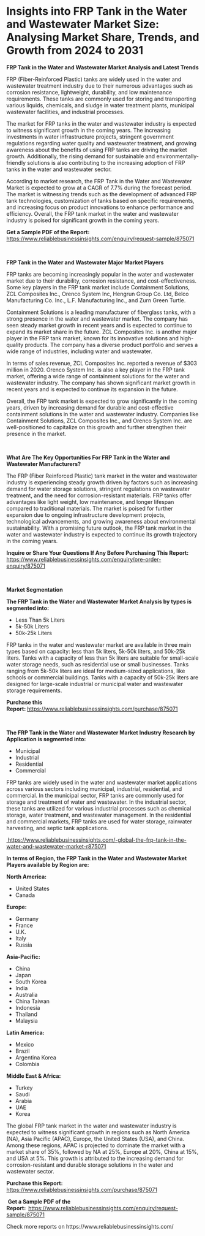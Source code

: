 <p><h1>Insights into FRP Tank in the Water and Wastewater Market Size: Analysing Market Share, Trends, and Growth from 2024 to 2031</h1></p><p><strong>FRP Tank in the Water and Wastewater Market Analysis and Latest Trends</strong></p>
<p><p>FRP (Fiber-Reinforced Plastic) tanks are widely used in the water and wastewater treatment industry due to their numerous advantages such as corrosion resistance, lightweight, durability, and low maintenance requirements. These tanks are commonly used for storing and transporting various liquids, chemicals, and sludge in water treatment plants, municipal wastewater facilities, and industrial processes.</p><p>The market for FRP tanks in the water and wastewater industry is expected to witness significant growth in the coming years. The increasing investments in water infrastructure projects, stringent government regulations regarding water quality and wastewater treatment, and growing awareness about the benefits of using FRP tanks are driving the market growth. Additionally, the rising demand for sustainable and environmentally-friendly solutions is also contributing to the increasing adoption of FRP tanks in the water and wastewater sector.</p><p>According to market research, the FRP Tank in the Water and Wastewater Market is expected to grow at a CAGR of 7.7% during the forecast period. The market is witnessing trends such as the development of advanced FRP tank technologies, customization of tanks based on specific requirements, and increasing focus on product innovations to enhance performance and efficiency. Overall, the FRP tank market in the water and wastewater industry is poised for significant growth in the coming years.</p></p>
<p><strong>Get a Sample PDF of the Report:&nbsp;</strong> <a href="https://www.reliablebusinessinsights.com/enquiry/request-sample/875071">https://www.reliablebusinessinsights.com/enquiry/request-sample/875071</a></p>
<p>&nbsp;</p>
<p><strong>FRP Tank in the Water and Wastewater Major Market Players</strong></p>
<p><p>FRP tanks are becoming increasingly popular in the water and wastewater market due to their durability, corrosion resistance, and cost-effectiveness. Some key players in the FRP tank market include Containment Solutions, ZCL Composites Inc., Orenco System Inc, Hengrun Group Co. Ltd, Belco Manufacturing Co. Inc., L.F. Manufacturing Inc., and Zurn Green Turtle.</p><p>Containment Solutions is a leading manufacturer of fiberglass tanks, with a strong presence in the water and wastewater market. The company has seen steady market growth in recent years and is expected to continue to expand its market share in the future. ZCL Composites Inc. is another major player in the FRP tank market, known for its innovative solutions and high-quality products. The company has a diverse product portfolio and serves a wide range of industries, including water and wastewater.</p><p>In terms of sales revenue, ZCL Composites Inc. reported a revenue of $303 million in 2020. Orenco System Inc. is also a key player in the FRP tank market, offering a wide range of containment solutions for the water and wastewater industry. The company has shown significant market growth in recent years and is expected to continue its expansion in the future.</p><p>Overall, the FRP tank market is expected to grow significantly in the coming years, driven by increasing demand for durable and cost-effective containment solutions in the water and wastewater industry. Companies like Containment Solutions, ZCL Composites Inc., and Orenco System Inc. are well-positioned to capitalize on this growth and further strengthen their presence in the market.</p></p>
<p>&nbsp;</p>
<p><strong>What Are The Key Opportunities For FRP Tank in the Water and Wastewater Manufacturers?</strong></p>
<p><p>The FRP (Fiber Reinforced Plastic) tank market in the water and wastewater industry is experiencing steady growth driven by factors such as increasing demand for water storage solutions, stringent regulations on wastewater treatment, and the need for corrosion-resistant materials. FRP tanks offer advantages like light weight, low maintenance, and longer lifespan compared to traditional materials. The market is poised for further expansion due to ongoing infrastructure development projects, technological advancements, and growing awareness about environmental sustainability. With a promising future outlook, the FRP tank market in the water and wastewater industry is expected to continue its growth trajectory in the coming years.</p></p>
<p><strong>Inquire or Share Your Questions If Any Before Purchasing This Report:</strong> <a href="https://www.reliablebusinessinsights.com/enquiry/pre-order-enquiry/875071">https://www.reliablebusinessinsights.com/enquiry/pre-order-enquiry/875071</a></p>
<p>&nbsp;</p>
<p><strong>Market Segmentation</strong></p>
<p><strong>The FRP Tank in the Water and Wastewater Market Analysis by types is segmented into:</strong></p>
<p><ul><li>Less Than 5k Liters</li><li>5k-50k Liters</li><li>50k-25k Liters</li></ul></p>
<p><p>FRP tanks in the water and wastewater market are available in three main types based on capacity: less than 5k liters, 5k-50k liters, and 50k-25k liters. Tanks with a capacity of less than 5k liters are suitable for small-scale water storage needs, such as residential use or small businesses. Tanks ranging from 5k-50k liters are ideal for medium-sized applications, like schools or commercial buildings. Tanks with a capacity of 50k-25k liters are designed for large-scale industrial or municipal water and wastewater storage requirements.</p></p>
<p><strong>Purchase this Report:&nbsp;</strong><a href="https://www.reliablebusinessinsights.com/purchase/875071">https://www.reliablebusinessinsights.com/purchase/875071</a></p>
<p>&nbsp;</p>
<p><strong>The FRP Tank in the Water and Wastewater Market Industry Research by Application is segmented into:</strong></p>
<p><ul><li>Municipal</li><li>Industrial</li><li>Residential</li><li>Commercial</li></ul></p>
<p><p>FRP tanks are widely used in the water and wastewater market applications across various sectors including municipal, industrial, residential, and commercial. In the municipal sector, FRP tanks are commonly used for storage and treatment of water and wastewater. In the industrial sector, these tanks are utilized for various industrial processes such as chemical storage, water treatment, and wastewater management. In the residential and commercial markets, FRP tanks are used for water storage, rainwater harvesting, and septic tank applications.</p></p>
<p><a href="https://www.reliablebusinessinsights.com/-global-the-frp-tank-in-the-water-and-wastewater-market-r875071">&nbsp;https://www.reliablebusinessinsights.com/-global-the-frp-tank-in-the-water-and-wastewater-market-r875071</a></p>
<p><strong>In terms of Region, the FRP Tank in the Water and Wastewater Market Players available by Region are:</strong></p>
<p>
    <p> <strong> North America: </strong>
        <ul>
            <li>United States</li>
            <li>Canada</li>
        </ul>
        </p> 
    <p> <strong> Europe: </strong>
        <ul>
            <li>Germany</li>
            <li>France</li>
            <li>U.K.</li>
            <li>Italy</li>
            <li>Russia</li>
        </ul>
        </p> 
    <p> <strong> Asia-Pacific: </strong>
        <ul>
            <li>China</li>
            <li>Japan</li>
            <li>South Korea</li>
            <li>India</li>
            <li>Australia</li>
            <li>China Taiwan</li>
            <li>Indonesia</li>
            <li>Thailand</li>
            <li>Malaysia</li>
        </ul>
        </p> 
    <p> <strong> Latin America: </strong>
        <ul>
            <li>Mexico</li>
            <li>Brazil</li>
            <li>Argentina Korea</li>
            <li>Colombia</li>
        </ul>
        </p> 
    <p> <strong> Middle East & Africa: </strong>
        <ul>
            <li>Turkey</li>
            <li>Saudi</li>
            <li>Arabia</li>
            <li>UAE</li>
            <li>Korea</li>
        </ul>
    </p>
    </p>
<p><p>The global FRP tank market in the water and wastewater industry is expected to witness significant growth in regions such as North America (NA), Asia Pacific (APAC), Europe, the United States (USA), and China. Among these regions, APAC is projected to dominate the market with a market share of 35%, followed by NA at 25%, Europe at 20%, China at 15%, and USA at 5%. This growth is attributed to the increasing demand for corrosion-resistant and durable storage solutions in the water and wastewater sector.</p></p>
<p><strong>Purchase this Report: </strong><a href="https://www.reliablebusinessinsights.com/purchase/875071">https://www.reliablebusinessinsights.com/purchase/875071</a></p>
<p>&nbsp;<strong>Get a Sample PDF of the Report:&nbsp;&nbsp;</strong><a href="https://www.reliablebusinessinsights.com/enquiry/request-sample/875071">https://www.reliablebusinessinsights.com/enquiry/request-sample/875071</a></p>
<p><strong></strong></p>
<p>Check more reports on https://www.reliablebusinessinsights.com/</p>